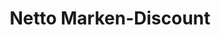---
title: "Netto Marken-Discount"
url: /berlin/netto-marken-discount-attilastrasse/
shop: Supermarkt
---